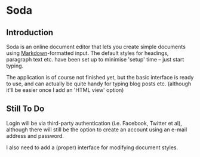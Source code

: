 # Soda

## Introduction

Soda is an online document editor that lets you create simple documents using [Markdown]-formatted input. The default styles for headings, paragraph text etc. have been set up to minimise 'setup' time &ndash; just start typing.

The application is of course not finished yet, but the basic interface is ready to use, and can actually be quite handy for typing blog posts etc. (although it'll be easier once I add an 'HTML view' option)

[Markdown]: http://daringfireball.net/projects/markdown/


## Still To Do

Login will be via third-party authentication (i.e. Facebook, Twitter et al), although there will still be the option to create an account using an e-mail address and password.

I also need to add a (proper) interface for modifying document styles.
